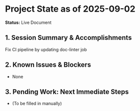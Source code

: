 # Project State as of 2025-09-02

**Status:** Live Document

## 1. Session Summary & Accomplishments
Fix CI pipeline by updating doc-linter job

## 2. Known Issues & Blockers
- None

## 3. Pending Work: Next Immediate Steps
- (To be filled in manually)
